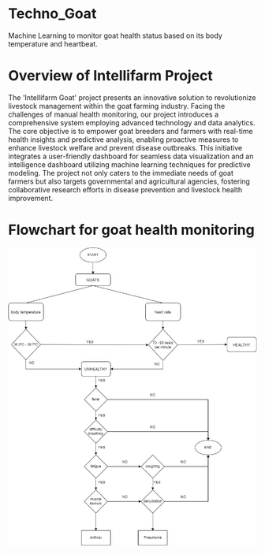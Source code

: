 # Techno_Goat
Machine Learning to monitor goat health status based on its body temperature and heartbeat.

# Overview of Intellifarm Project
The 'Intellifarm Goat' project presents an innovative solution to revolutionize livestock management 
within the goat farming industry. Facing the challenges of manual health monitoring, our project 
introduces a comprehensive system employing advanced technology and data analytics. The core 
objective is to empower goat breeders and farmers with real-time health insights and predictive 
analysis, enabling proactive measures to enhance livestock welfare and prevent disease outbreaks.
This initiative integrates a user-friendly dashboard for seamless data visualization and an intelligence 
dashboard utilizing machine learning techniques for predictive modeling. The project not only caters 
to the immediate needs of goat farmers but also targets governmental and agricultural agencies, 
fostering collaborative research efforts in disease prevention and livestock health improvement.

# Flowchart for goat health monitoring
![Identify potential diseases based on symptoms.](Flowchart-goat-health-monitoring.jpg)
